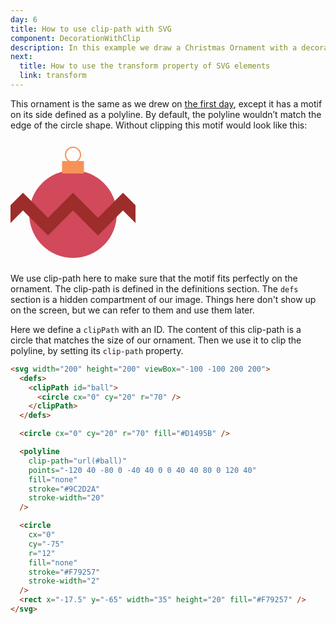 ```yaml
---
day: 6
title: How to use clip-path with SVG
component: DecorationWithClip
description: In this example we draw a Christmas Ornament with a decorational motif on the side of it with SVG and learn how to clip-path.
next:
  title: How to use the transform property of SVG elements
  link: transform
---
```


This ornament is the same as we drew on [the first day](/svg/basic-shapes), except it has a motif on its side defined as a polyline. By default, the polyline wouldn’t match the edge of the circle shape. Without clipping this motif would look like this:

<div class="center">
  <svg width="200" height="200" viewBox="-100 -100 200 200">
    <circle cx="0" cy="20" r="70" fill="#D1495B" />
    <polyline
      points="-120 40 -80 0 -40 40 0 0 40 40 80 0 120 40"
      fill="none"
      stroke="#9C2D2A"
      stroke-width="20"
    />
    <circle
      cx="0"
      cy="-75"
      r="12"
      fill="none"
      stroke="#F79257"
      stroke-width="2"
    />
  <rect x="-17.5" y="-65" width="35" height="20" fill="#F79257" />
  </svg>
</div>

We use clip-path here to make sure that the motif fits perfectly on the ornament. The clip-path is defined in the definitions section. The `defs` section is a hidden compartment of our image. Things here don't show up on the screen, but we can refer to them and use them later.

Here we define a `clipPath` with an ID. The content of this clip-path is a circle that matches the size of our ornament. Then we use it to clip the polyline, by setting its `clip-path` property.

<div class="code-flex">

```html
<svg width="200" height="200" viewBox="-100 -100 200 200">
  <defs>
    <clipPath id="ball">
      <circle cx="0" cy="20" r="70" />
    </clipPath>
  </defs>

  <circle cx="0" cy="20" r="70" fill="#D1495B" />

  <polyline
    clip-path="url(#ball)"
    points="-120 40 -80 0 -40 40 0 0 40 40 80 0 120 40"
    fill="none"
    stroke="#9C2D2A"
    stroke-width="20"
  />

  <circle
    cx="0"
    cy="-75"
    r="12"
    fill="none"
    stroke="#F79257"
    stroke-width="2"
  />
  <rect x="-17.5" y="-65" width="35" height="20" fill="#F79257" />
</svg>
```

</div>
